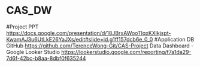# CAS_DW
#Project PPT
https://docs.google.com/presentation/d/18JBrxAWooTIqxKXlkjspt-KwamAJ3u6UtLkE26YaJXs/edit#slide=id.g1ff157dcb6e_0_0
#Application DB GitHub
https://github.com/TerenceWong-Git/CAS-Project
Data Dashboard - Google Looker Studio
https://lookerstudio.google.com/reporting/f7a1da29-7d6f-42bc-b8aa-8dbf0f635244
